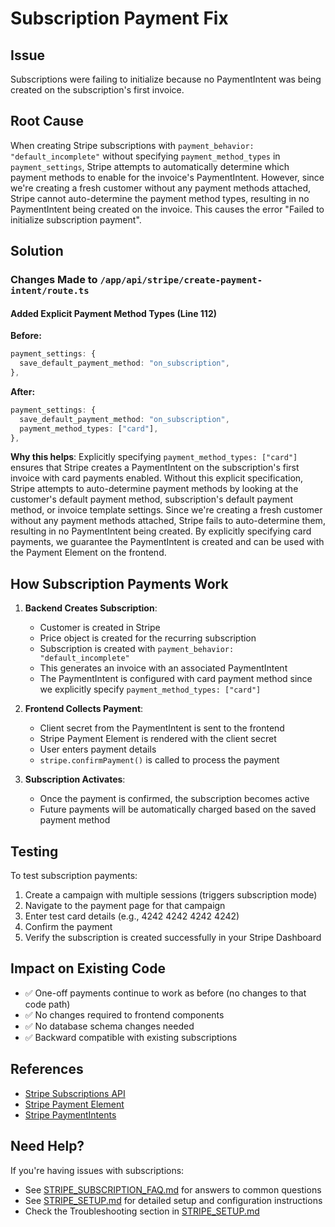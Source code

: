 # Subscription Payment Fix

## Issue
Subscriptions were failing to initialize because no PaymentIntent was being created on the subscription's first invoice.

## Root Cause
When creating Stripe subscriptions with `payment_behavior: "default_incomplete"` without specifying `payment_method_types` in `payment_settings`, Stripe attempts to automatically determine which payment methods to enable for the invoice's PaymentIntent. However, since we're creating a fresh customer without any payment methods attached, Stripe cannot auto-determine the payment method types, resulting in no PaymentIntent being created on the invoice. This causes the error "Failed to initialize subscription payment".

## Solution

### Changes Made to `/app/api/stripe/create-payment-intent/route.ts`

#### Added Explicit Payment Method Types (Line 112)
**Before:**
```typescript
payment_settings: {
  save_default_payment_method: "on_subscription",
},
```

**After:**
```typescript
payment_settings: {
  save_default_payment_method: "on_subscription",
  payment_method_types: ["card"],
},
```

**Why this helps**: Explicitly specifying `payment_method_types: ["card"]` ensures that Stripe creates a PaymentIntent on the subscription's first invoice with card payments enabled. Without this explicit specification, Stripe attempts to auto-determine payment methods by looking at the customer's default payment method, subscription's default payment method, or invoice template settings. Since we're creating a fresh customer without any payment methods attached, Stripe fails to auto-determine them, resulting in no PaymentIntent being created. By explicitly specifying card payments, we guarantee the PaymentIntent is created and can be used with the Payment Element on the frontend.

## How Subscription Payments Work

1. **Backend Creates Subscription**:
   - Customer is created in Stripe
   - Price object is created for the recurring subscription
   - Subscription is created with `payment_behavior: "default_incomplete"`
   - This generates an invoice with an associated PaymentIntent
   - The PaymentIntent is configured with card payment method since we explicitly specify `payment_method_types: ["card"]`

2. **Frontend Collects Payment**:
   - Client secret from the PaymentIntent is sent to the frontend
   - Stripe Payment Element is rendered with the client secret
   - User enters payment details
   - `stripe.confirmPayment()` is called to process the payment

3. **Subscription Activates**:
   - Once the payment is confirmed, the subscription becomes active
   - Future payments will be automatically charged based on the saved payment method

## Testing

To test subscription payments:

1. Create a campaign with multiple sessions (triggers subscription mode)
2. Navigate to the payment page for that campaign
3. Enter test card details (e.g., 4242 4242 4242 4242)
4. Confirm the payment
5. Verify the subscription is created successfully in your Stripe Dashboard

## Impact on Existing Code

- ✅ One-off payments continue to work as before (no changes to that code path)
- ✅ No changes required to frontend components
- ✅ No database schema changes needed
- ✅ Backward compatible with existing subscriptions

## References

- [Stripe Subscriptions API](https://stripe.com/docs/api/subscriptions)
- [Stripe Payment Element](https://stripe.com/docs/payments/payment-element)
- [Stripe PaymentIntents](https://stripe.com/docs/api/payment_intents)

## Need Help?

If you're having issues with subscriptions:
- See [STRIPE_SUBSCRIPTION_FAQ.md](./STRIPE_SUBSCRIPTION_FAQ.md) for answers to common questions
- See [STRIPE_SETUP.md](./STRIPE_SETUP.md) for detailed setup and configuration instructions
- Check the Troubleshooting section in [STRIPE_SETUP.md](./STRIPE_SETUP.md#troubleshooting)
